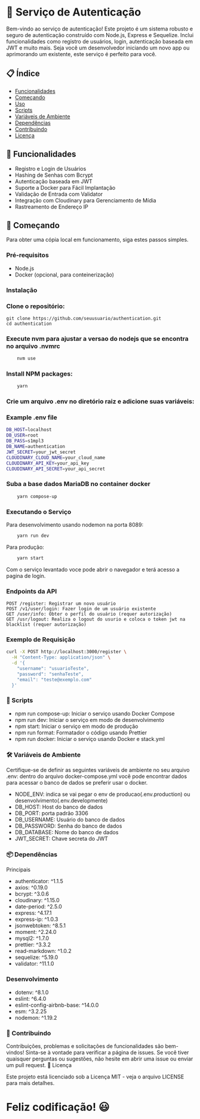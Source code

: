 # 🔐 Serviço de Autenticação

Bem-vindo ao serviço de autenticação! Este projeto é um sistema robusto e seguro de autenticação construído com Node.js, Express e Sequelize. Inclui funcionalidades como registro de usuários, login, autenticação baseada em JWT e muito mais. Seja você um desenvolvedor iniciando um novo app ou aprimorando um existente, este serviço é perfeito para você.

## 📋 Índice

- [Funcionalidades](#funcionalidades)
- [Começando](#começando)
- [Uso](#uso)
- [Scripts](#scripts)
- [Variáveis de Ambiente](#variáveis-de-ambiente)
- [Dependências](#dependências)
- [Contribuindo](#contribuindo)
- [Licença](#licença)

## 🚀 Funcionalidades

- Registro e Login de Usuários
- Hashing de Senhas com Bcrypt
- Autenticação baseada em JWT
- Suporte a Docker para Fácil Implantação
- Validação de Entrada com Validator
- Integração com Cloudinary para Gerenciamento de Mídia
- Rastreamento de Endereço IP

## 🏁 Começando

Para obter uma cópia local em funcionamento, siga estes passos simples.

### Pré-requisitos

- Node.js
- Docker (opcional, para conteinerização)

### Instalação

### Clone o repositório:

```
git clone https://github.com/seuusuario/authentication.git
cd authentication
```

###  Execute nvm para ajustar a versao do nodejs que se encontra no arquivo .nvmrc
```sh
    nvm use
```

### Install NPM packages:

```sh 
    yarn
```

### Crie um arquivo .env no diretório raiz e adicione suas variáveis:

### Example .env file
```sh
DB_HOST=localhost
DB_USER=root
DB_PASS=s1mpl3
DB_NAME=authentication
JWT_SECRET=your_jwt_secret
CLOUDINARY_CLOUD_NAME=your_cloud_name
CLOUDINARY_API_KEY=your_api_key
CLOUDINARY_API_SECRET=your_api_secret
```

### Suba a base dados MariaDB no container docker

```sh
    yarn compose-up
```

### Executando o Serviço

Para desenvolvimento usando nodemon na porta 8089:
```sh
    yarn run dev
```

Para produção:
```sh
    yarn start
```

Com o serviço levantado voce pode abrir o navegador e terá acesso a pagina de login.

### Endpoints da API

    POST /register: Registrar um novo usuário
    POST /v1/user/login: Fazer login de um usuário existente
    GET /user/info: Obter o perfil do usuário (requer autorização)
    GET /usr/logout: Realiza o logout do usurio e coloca o token jwt na blacklist (requer autorização)
    
### Exemplo de Requisição
```sh
curl -X POST http://localhost:3000/register \
  -H "Content-Type: application/json" \
  -d '{
    "username": "usuarioTeste",
    "password": "senhaTeste",
    "email": "teste@exemplo.com"
  }'
```

### 📜 Scripts

   - npm run compose-up: Iniciar o serviço usando Docker Compose
   - npm run dev: Iniciar o serviço em modo de desenvolvimento
   - npm start: Iniciar o serviço em modo de produção
   - npm run format: Formatador o código usando Prettier
   - npm run docker: Iniciar o serviço usando Docker e stack.yml

### 🛠 Variáveis de Ambiente

Certifique-se de definir as seguintes variáveis de ambiente no seu arquivo .env:
dentro do arquivo docker-compose.yml você pode encontrar dados para acessar o banco de dados se preferir usar o docker.
   
    
   - NODE_ENV: indica se vai pegar o env de producao(.env.production) ou desenvolvimento(.env.developmente)
   - DB_HOST: Host do banco de dados
   - DB_PORT: porta padrão 3306
   - DB_USERNAME: Usuário do banco de dados
   - DB_PASSWORD: Senha do banco de dados
   - DB_DATABASE: Nome do banco de dados
   - JWT_SECRET: Chave secreta do JWT

### 📦 Dependências
Principais

   - authenticator: ^1.1.5
   - axios: ^0.19.0
   - bcrypt: ^3.0.6
   - cloudinary: ^1.15.0
   - date-period: ^2.5.0
   - express: ^4.17.1
   - express-ip: ^1.0.3
   - jsonwebtoken: ^8.5.1
   - moment: ^2.24.0
   - mysql2: ^1.7.0
   - prettier: ^3.3.2
   - read-markdown: ^1.0.2
   - sequelize: ^5.19.0
   - validator: ^11.1.0

### Desenvolvimento

   - dotenv: ^8.1.0
   - eslint: ^6.4.0
   - eslint-config-airbnb-base: ^14.0.0
   - esm: ^3.2.25
   - nodemon: ^1.19.2

### 🤝 Contribuindo

Contribuições, problemas e solicitações de funcionalidades são bem-vindos! Sinta-se à vontade para verificar a página de issues. Se você tiver quaisquer perguntas ou sugestões, não hesite em abrir uma issue ou enviar um pull request.
📄 Licença

Este projeto está licenciado sob a Licença MIT - veja o arquivo LICENSE para mais detalhes.

# Feliz codificação! 😃
